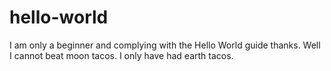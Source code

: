 # hello-world
I am only a beginner and complying with the Hello World guide thanks. Well I cannot beat moon tacos. I only have had earth tacos. 
